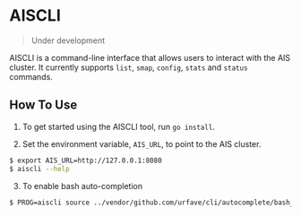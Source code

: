 # AISCLI
> Under development

AISCLI is a command-line interface that allows users to interact with the AIS cluster. It currently supports `list`, `smap`, `config`, `stats` and `status` commands.

## How To Use
1. To get started using the AISCLI tool, run `go install`. 

2. Set the environment variable, `AIS_URL`, to point to the AIS cluster.
 ```sh
 $ export AIS_URL=http://127.0.0.1:8080
 $ aiscli --help
 ```
    
3. To enable bash auto-completion
 ```sh
 $ PROG=aiscli source ../vendor/github.com/urfave/cli/autocomplete/bash_autocomplete
 ```
